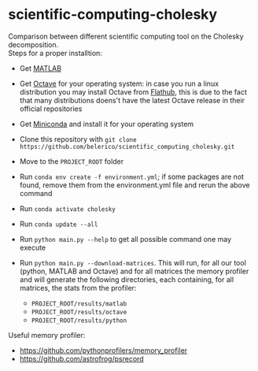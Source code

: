# scientific-computing-cholesky

Comparison between different scientific computing tool on the Cholesky decomposition.  
Steps for a proper installtion:

* Get [MATLAB](https://it.mathworks.com/downloads/)
* Get [Octave](https://www.gnu.org/software/octave/download.html) for your operating system: in case you run a linux distribution you may install Octave from [Flathub](https://flathub.org/apps/details/org.octave.Octave), this is due to the fact that many distributions doens't have the latest Octave release in their official repositories
* Get [Miniconda](https://docs.conda.io/en/latest/miniconda.html) and install it for your operating system
* Clone this repository with `git clone https://github.com/belerico/scientific_computing_cholesky.git`
* Move to the `PROJECT_ROOT` folder
* Run `conda env create -f environment.yml`; if some packages are not found, remove them from the environment.yml file and rerun the above command
* Run `conda activate cholesky`
* Run `conda update --all`
* Run `python main.py --help` to get all possible command one may execute
* Run `python main.py --download-matrices`. This will run, for all our tool (python, MATLAB and Octave) and for all matrices the memory profiler and will generate the following directories, each containing, for all matrices, the stats from the profiler:

  * `PROJECT_ROOT/results/matlab`
  * `PROJECT_ROOT/results/octave`
  * `PROJECT_ROOT/results/python`  

Useful memory profiler:

* <https://github.com/pythonprofilers/memory_profiler>
* <https://github.com/astrofrog/psrecord>
